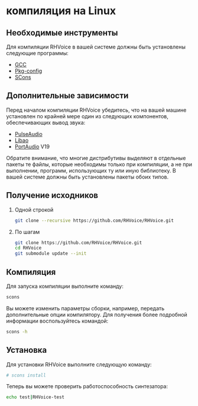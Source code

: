 # компиляция на Linux

## Необходимые инструменты

Для компиляции RHVoice в вашей системе должны быть установлены
следующие программы:

* [GCC](https://gcc.gnu.org)
* [Pkg-config](https://www.freedesktop.org/wiki/Software/pkg-config/)
* [SCons](https://www.scons.org)

## Дополнительные зависимости

Перед началом компиляции RHVoice убедитесь, что на вашей машине
установлен по крайней мере один из следующих компонентов,
обеспечивающих вывод звука:

* [PulseAudio](https://www.freedesktop.org/wiki/Software/PulseAudio/)
* [Libao](https://www.xiph.org/ao/)
* [PortAudio](http://www.portaudio.com) V19

Обратите внимание, что многие дистрибутивы выделяют в отдельные пакеты
те файлы, которые необходимы только при компиляции, а не при
выполнении, программ, использующих ту или иную библиотеку. В вашей
системе должны быть установлены пакеты обоих типов.

## Получение исходников

1. Одной строкой
    ```bash
    git clone --recursive https://github.com/RHVoice/RHVoice.git
    ```
2. По шагам
    ```bash
    git clone https://github.com/RHVoice/RHVoice.git
    cd RHVoice
    git submodule update --init
    ```

## Компиляция

Для запуска компиляции выполните команду:

```bash
scons
```

Вы можете изменить параметры сборки, например, передать дополнительные
опции компилятору. Для получения более подробной информации
воспользуйтесь командой:

```bash
scons -h
```

## Установка

Для установки RHVoice выполните следующую команду:

```bash
# scons install
```

Теперь вы можете проверить работоспособность синтезатора:

```bash
echo test|RHVoice-test
```
